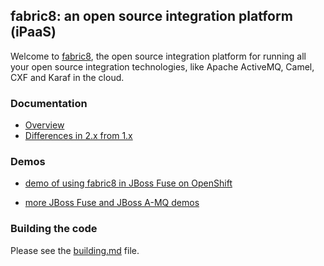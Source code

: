 ## fabric8: an open source integration platform (iPaaS)

Welcome to [fabric8](http://fabric8.io/), the open source integration platform for running all your open source integration technologies, like Apache ActiveMQ, Camel, CXF and Karaf in the cloud.

### Documentation

* [Overview](http://jstrachan.github.io/fabric8/gitbook/overview.html)
* [Differences in 2.x from 1.x](http://jstrachan.github.io/fabric8/gitbook/v2-changes.html)

### Demos

* <a href="https://vimeo.com/80625940">demo of using fabric8 in JBoss Fuse on OpenShift</a></p>
* <a href="https://vimeo.com/album/2635012">more JBoss Fuse and JBoss A-MQ demos</a>


### Building the code

Please see the [building.md](building.md) file.
